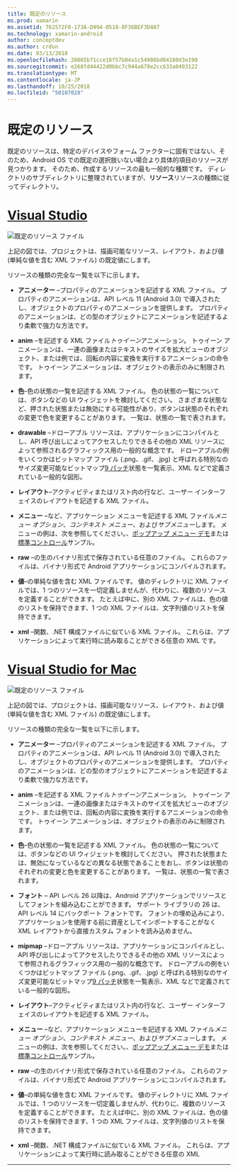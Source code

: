 ```yaml
---
title: 既定のリソース
ms.prod: xamarin
ms.assetid: 762572F0-173A-D994-0510-8F36BEF3D487
ms.technology: xamarin-android
author: conceptdev
ms.author: crdun
ms.date: 03/13/2018
ms.openlocfilehash: 20865b71cce16f57b84a1c54986bd84180d3e190
ms.sourcegitcommit: e268fd44422d0bbc7c944a678e2cc633a0493122
ms.translationtype: MT
ms.contentlocale: ja-JP
ms.lasthandoff: 10/25/2018
ms.locfileid: "50107028"
---
```

# <a name="default-resources"></a>既定のリソース

既定のリソースは、特定のデバイスやフォーム ファクターに固有ではない、そのため、Android OS での既定の選択肢いない場合より具体的項目のリソースが見つかります。 そのため、作成するリソースの最も一般的な種類です。 ディレクトリのサブディレクトリに整理されていますが、**リソース**リソースの種類に従ってディレクトリ。

# <a name="visual-studiotabwindows"></a>[Visual Studio](#tab/windows)

![既定のリソース ファイル](default-resources-images/01-resource-files-vs.png)

上記の図では、プロジェクトは、描画可能なリソース、レイアウト、および値 (単純な値を含む XML ファイル) の既定値にします。

リソースの種類の完全な一覧を以下に示します。

-  **アニメーター** &ndash;プロパティのアニメーションを記述する XML ファイル。
   プロパティのアニメーションは、API レベル 11 (Android 3.0) で導入されたし、オブジェクトのプロパティのアニメーションを提供します。 プロパティのアニメーションは、どの型のオブジェクトにアニメーションを記述するより柔軟で強力な方法です。

-  **anim** &ndash;を記述する XML ファイル*トゥイーン*アニメーション。 トゥイーン アニメーションは、一連の画像またはテキストのサイズを拡大ビューのオブジェクト、または例では、回転の内容に変換を実行するアニメーションの命令です。 トゥイーン アニメーションは、オブジェクトの表示のみに制限されます。

-  **色**&ndash;色の状態の一覧を記述する XML ファイル。 色の状態の一覧については、ボタンなどの UI ウィジェットを検討してください。
   さまざまな状態など、押された状態または無効にする可能性があり、ボタンは状態のそれぞれの変更で色を変更することがあります。 一覧は、状態の一覧で表されます。

-  **drawable** &ndash;ドローアブル リソースは、アプリケーションにコンパイルとし、API 呼び出しによってアクセスしたりできるその他の XML リソースによって参照されるグラフィックス用の一般的な概念です。
   ドローアブルの例をいくつかはビットマップ ファイル (.png、.gif、.jpg) と呼ばれる特別なのサイズ変更可能なビットマップ[9 パッチ](https://developer.android.com/guide/topics/graphics/2d-graphics.html#nine-patch)状態を一覧表示、XML などで定義されている一般的な図形。
 
-  **レイアウト**&ndash;アクティビティまたはリスト内の行など、ユーザー インターフェイスのレイアウトを記述する XML ファイル。

-  **メニュー** &ndash;など、アプリケーション メニューを記述する XML ファイル*メニュー オプション*、*コンテキスト メニュー*、および*サブメニュー*します。 メニューの例は、次を参照してください。、[ポップアップ メニュー デモ](https://developer.xamarin.com/samples/monodroid/PopupMenuDemo/)または[標準コントロール](https://developer.xamarin.com/samples/mobile/StandardControls/)サンプル。

-  **raw** &ndash;の生のバイナリ形式で保存されている任意のファイル。 これらのファイルは、バイナリ形式で Android アプリケーションにコンパイルされます。

-  **値**&ndash;の単純な値を含む XML ファイルです。 値のディレクトリに XML ファイルでは、1 つのリソースを一切定義しませんが、代わりに、複数のリソースを定義することができます。 たとえば中に、別の XML ファイルは、色の値のリストを保持できます、1 つの XML ファイルは、文字列値のリストを保持できます。

-  **xml** &ndash;関数、.NET 構成ファイルに似ている XML ファイル。 これらは、アプリケーションによって実行時に読み取ることができる任意の XML です。


# <a name="visual-studio-for-mactabmacos"></a>[Visual Studio for Mac](#tab/macos)

![既定のリソース ファイル](default-resources-images/01-resource-files-xs.png)

上記の図では、プロジェクトは、描画可能なリソース、レイアウト、および値 (単純な値を含む XML ファイル) の既定値にします。

リソースの種類の完全な一覧を以下に示します。

-  **アニメーター** &ndash;プロパティのアニメーションを記述する XML ファイル。
   プロパティのアニメーションは、API レベル 11 (Android 3.0) で導入されたし、オブジェクトのプロパティのアニメーションを提供します。 プロパティのアニメーションは、どの型のオブジェクトにアニメーションを記述するより柔軟で強力な方法です。

-  **anim** &ndash;を記述する XML ファイル*トゥイーン*アニメーション。 トゥイーン アニメーションは、一連の画像またはテキストのサイズを拡大ビューのオブジェクト、または例では、回転の内容に変換を実行するアニメーションの命令です。 トゥイーン アニメーションは、オブジェクトの表示のみに制限されます。

-  **色**&ndash;色の状態の一覧を記述する XML ファイル。 色の状態の一覧については、ボタンなどの UI ウィジェットを検討してください。
   押された状態または、無効になっているなどの異なる状態であることをおし、ボタンは状態のそれぞれの変更と色を変更することがあります。 一覧は、状態の一覧で表されます。

-  **フォント** &ndash; API レベル 26 以降は、Android アプリケーションでリソースとしてフォントを組み込むことができます。 サポート ライブラリの 26 は、API レベル 14 にバックポート フォントです。 フォントの埋め込みにより、アプリケーションを使用する前に資産としてインポートすることがなく XML レイアウトから直接カスタム フォントを読み込めません。

-  **mipmap** &ndash;ドローアブル リソースは、アプリケーションにコンパイルとし、API 呼び出しによってアクセスしたりできるその他の XML リソースによって参照されるグラフィックス用の一般的な概念です。
   ドローアブルの例をいくつかはビットマップ ファイル (.png、.gif、.jpg) と呼ばれる特別なのサイズ変更可能なビットマップ[9 パッチ](https://developer.android.com/guide/topics/graphics/2d-graphics.html#nine-patch)状態を一覧表示、XML などで定義されている一般的な図形。

-  **レイアウト**&ndash;アクティビティまたはリスト内の行など、ユーザー インターフェイスのレイアウトを記述する XML ファイル。

-  **メニュー** &ndash;など、アプリケーション メニューを記述する XML ファイル*メニュー オプション*、*コンテキスト メニュー*、および*サブメニュー*します。 メニューの例は、次を参照してください。、[ポップアップ メニュー デモ](https://developer.xamarin.com/samples/monodroid/PopupMenuDemo/)または[標準コントロール](https://developer.xamarin.com/samples/mobile/StandardControls/)サンプル。

-  **raw** &ndash;の生のバイナリ形式で保存されている任意のファイル。 これらのファイルは、バイナリ形式で Android アプリケーションにコンパイルされます。

-  **値**&ndash;の単純な値を含む XML ファイルです。 値のディレクトリに XML ファイルでは、1 つのリソースを一切定義しませんが、代わりに、複数のリソースを定義することができます。 たとえば中に、別の XML ファイルは、色の値のリストを保持できます、1 つの XML ファイルは、文字列値のリストを保持できます。

-  **xml** &ndash;関数、.NET 構成ファイルに似ている XML ファイル。 これらは、アプリケーションによって実行時に読み取ることができる任意の XML

-----
